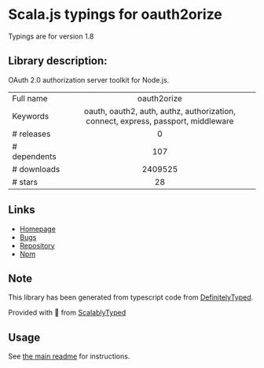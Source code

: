 
# Scala.js typings for oauth2orize

Typings are for version 1.8

## Library description:
OAuth 2.0 authorization server toolkit for Node.js.

|                    |                 |
| ------------------ | :-------------: |
| Full name          | oauth2orize |
| Keywords           | oauth, oauth2, auth, authz, authorization, connect, express, passport, middleware |
| # releases         | 0 |
| # dependents       | 107 |
| # downloads        | 2409525 |
| # stars            | 28 |

## Links
- [Homepage](https://github.com/jaredhanson/oauth2orize#readme)
- [Bugs](http://github.com/jaredhanson/oauth2orize/issues)
- [Repository](https://github.com/jaredhanson/oauth2orize)
- [Npm](https://www.npmjs.com/package/oauth2orize)
    


## Note
This library has been generated from typescript code from [DefinitelyTyped](https://definitelytyped.org).

Provided with :purple_heart: from [ScalablyTyped](https://github.com/oyvindberg/ScalablyTyped)

## Usage
See [the main readme](../../readme.md) for instructions.


